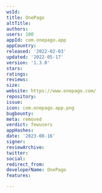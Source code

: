 ```yaml
---
wsId: 
title: OnePago
altTitle: 
authors: 
users: 100
appId: com.onepago.app
appCountry: 
released: '2022-02-03'
updated: '2022-05-17'
version: '1.3.0'
stars: 
ratings: 
reviews: 
size: 
website: https://www.onepago.com/
repository: 
issue: 
icon: com.onepago.app.png
bugbounty: 
meta: removed
verdict: fewusers
appHashes: 
date: '2023-08-16'
signer: 
reviewArchive: 
twitter: 
social: 
redirect_from: 
developerName: OnePago
features: 

---
```



